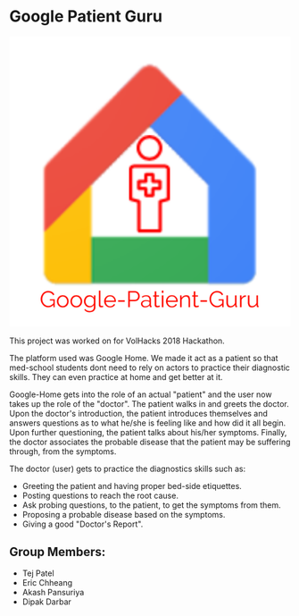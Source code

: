 # Google Patient Guru 

![](https://github.com/TejPatel98/google_patient_guru/blob/master/GPG-logo.png)

This project was worked on for VolHacks 2018 Hackathon. 

The platform used was Google Home. We made it act as a patient so that med-school students dont need to rely on actors to practice their diagnostic skills. They can even practice at home and get better at it.

Google-Home gets into the role of an actual "patient" and the user now takes up the role of the "doctor". The patient walks in and greets the doctor. Upon the doctor's introduction, the patient introduces themselves and answers questions as to what he/she is feeling like and how did it all begin. Upon further questioning, the patient talks about his/her symptoms. Finally, the doctor associates the probable disease that the patient may be suffering through, from the symptoms.

The doctor (user) gets to practice the diagnostics skills such as:

- Greeting the patient and having proper bed-side etiquettes.
- Posting questions to reach the root cause.
- Ask probing questions, to the patient, to get the symptoms from them.
- Proposing a probable disease based on the symptoms.
- Giving a good "Doctor's Report".


## Group Members:
 - Tej Patel
 - Eric Chheang
 - Akash Pansuriya 
 - Dipak Darbar
 
